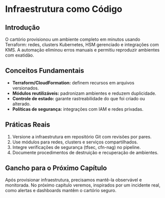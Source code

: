 # Infraestrutura como Código

## Introdução

O cartório provisionou um ambiente completo em minutos usando Terraform: redes, clusters Kubernetes, HSM gerenciado e integrações com KMS. A automação eliminou erros manuais e permitiu reproduzir ambientes com exatidão.

## Conceitos Fundamentais

- **Terraform/CloudFormation:** definem recursos em arquivos versionados.
- **Módulos reutilizáveis:** padronizam ambientes e reduzem duplicidade.
- **Controle de estado:** garante rastreabilidade do que foi criado ou alterado.
- **Políticas de segurança:** integrações com IAM e redes privadas.

## Práticas Reais

1. Versione a infraestrutura em repositório Git com revisões por pares.
2. Use módulos para redes, clusters e serviços compartilhados.
3. Integre verificações de segurança (tfsec, cfn-nag) no pipeline.
4. Documente procedimentos de destruição e recuperação de ambientes.

## Gancho para o Próximo Capítulo

Após provisionar infraestrutura, precisamos mantê-la observável e monitorada. No próximo capítulo veremos, inspirados por um incidente real, como alertas e dashboards mantêm o cartório seguro.
